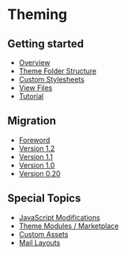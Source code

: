 Theming
=======

Getting started
---------------
* [Overview](overview.md)
* [Theme Folder Structure](structure.md)
* [Custom Stylesheets](css.md)
* [View Files](views.md)
* [Tutorial](tutorial.md)

Migration
---------
* [Foreword](migrate.md)
* [Version 1.2](migrate-1.2.md)
* [Version 1.1](migrate-1.1.md)
* [Version 1.0](migrate-1.0.md)
* [Version 0.20](migrate-0.20.md)

Special Topics
---------------
* [JavaScript Modifications](javascript.md)
* [Theme Modules / Marketplace](module.md)
* [Custom Assets](assets.md)
* [Mail Layouts](mail.md)

